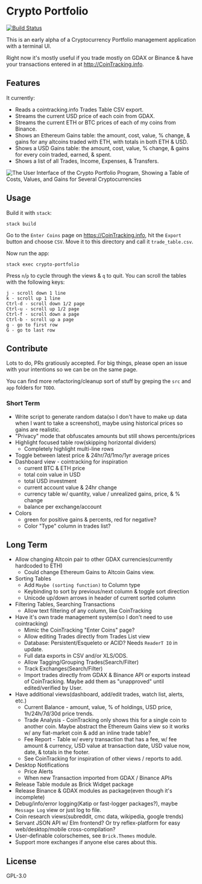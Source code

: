 # Crypto Portfolio

[![Build Status](https://travis-ci.org/prikhi/crypto-portfolio.svg?branch=master)](https://travis-ci.org/prikhi/crypto-portfolio)

This is an early alpha of a Cryptocurrency Portfolio management application
with a terminal UI.

Right now it's mostly useful if you trade mostly on GDAX or Binance & have your
transactions entered in at http://CoinTracking.info.

## Features

It currently:

* Reads a cointracking.info Trades Table CSV export.
* Streams the current USD price of each coin from GDAX.
* Streams the current ETH or BTC prices of each of my coins from Binance.
* Shows an Ethereum Gains table: the amount, cost, value, % change, & gains for
  any altcoins traded with ETH, with totals in both ETH & USD.
* Shows a USD Gains table: the amount, cost, value, % change, & gains for every
  coin traded, earned, & spent.
* Shows a list of all Trades, Income, Expenses, & Transfers.

![The User Interface of the Crypto Portfolio Program, Showing a Table of Costs, Values, and Gains for Several Cryptocurrencies](http://bugs.sleepanarchy.com/projects/crypto-portfolio/repository/revisions/master/entry/screenshot.png "KSP Automation Screenshot")


## Usage

Build it with `stack`:

    stack build

Go to the `Enter Coins` page on https://CoinTracking.info, hit the `Export`
button and choose `CSV`. Move it to this directory and call it
`trade_table.csv`.

Now run the app:

    stack exec crypto-portfolio

Press `n`/`p` to cycle through the views & `q` to quit. You can scroll the
tables with the following keys:

    j - scroll down 1 line
    k - scroll up 1 line
    Ctrl-d - scroll down 1/2 page
    Ctrl-u - scroll up 1/2 page
    Ctrl-f - scroll down a page
    Ctrl-b - scroll up a page
    g - go to first row
    G - go to last row


## Contribute

Lots to do, PRs gratiously accepted. For big things, please open an issue with
your intentions so we can be on the same page.

You can find more refactoring/cleanup sort of stuff by greping the `src` and
`app` folders for `TODO`.

### Short Term

* Write script to generate random data(so I don't have to make up data when I
  want to take a screenshot), maybe using historical prices so gains are
  realistic.
* "Privacy" mode that obfuscates amounts but still shows percents/prices
* Highlight focused table row(skipping horizontal dividers) 
    * Completely highlight multi-line rows
* Toggle between latest price & 24hr/7d/1mo/1yr average prices
* Dashboard view - cointracking for inspiration
    * current BTC & ETH price
    * total coin value in USD
    * total USD investment
    * current account value & 24hr change
    * currency table w/ quantity, value / unrealized gains, price, & % change
    * balance per exchange/account
* Colors
    * green for positive gains & percents, red for negative?
    * Color "Type" column in trades list?

## Long Term

* Allow changing Altcoin pair to other GDAX currencies(currently hardcoded to ETH)
    * Could change Ethereum Gains to Altcoin Gains view.
* Sorting Tables
    * Add `Maybe (sorting function)` to Column type
    * Keybinding to sort by previous/next column & toggle sort direction
    * Unicode up/down arrows in header of current sorted column
* Filtering Tables, Searching Transactions
    * Allow text filtering of any column, like CoinTracking
* Have it's own trade management system(so I don't need to use cointracking)
    * Mimic the CoinTracking "Enter Coins" page?
    * Allow editing Trades directly from Trades List view
    * Database: Persistent/Esqueleto or ACID? Needs `ReaderT IO` in update.
    * Full data exports in CSV and/or XLS/ODS.
    * Allow Tagging/Grouping Trades(Search/Filter)
    * Track Exchanges(Search/Filter)
    * Import trades directly from GDAX & Binance API or exports instead of
      CoinTracking. Maybe add them as "unapproved" until edited/verified by
      User.
* Have additional views(dashboard, add/edit trades, watch list, alerts, etc.)
    * Current Balance - amount, value, % of holdings, USD price, 1h/24h/7d/30d
      price trends.
    * Trade Analysis - CoinTracking only shows this for a single coin to
      another coin. Maybe abstract the Ethereum Gains view so it works w/ any
      fiat-market coin & add an inline trade table?
    * Fee Report - Table w/ every transaction that has a fee, w/ fee amount &
      currency, USD value at transaction date, USD value now, date, & totals in
      the footer.
    * See CoinTracking for inspiration of other views / reports to add.
* Desktop Notifications
    * Price Alerts
    * When new Transaction imported from GDAX / Binance APIs
* Release Table module as Brick Widget package
* Release Binance & GDAX modules as package(even though it's incomplete)
* Debug/info/error logging(Katip or fast-logger packages?), maybe `Message Log`
  view or just log to file.
* Coin research views(subreddit, cmc data, wikipedia, google trends)
* Servant JSON API w/ Elm frontend? Or try reflex-platform for easy
  web/desktop/mobile cross-compilation?
* User-definable colorschemes, see `Brick.Themes` module.
* Support more exchanges if anyone else cares about this.


## License

GPL-3.0
